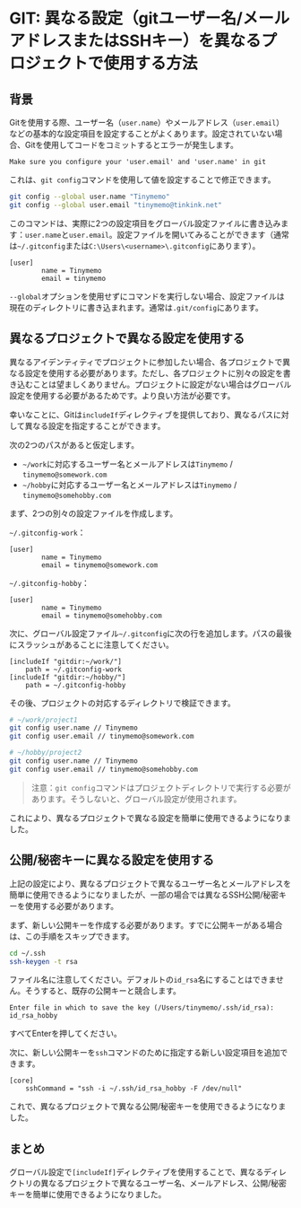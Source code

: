 # GIT: 異なる設定（gitユーザー名/メールアドレスまたはSSHキー）を異なるプロジェクトで使用する方法

<Validator lang="ja" :platform-list="['Git 2.37']" date="2023-03-06" />

## 背景

Gitを使用する際、ユーザー名（`user.name`）やメールアドレス（`user.email`）などの基本的な設定項目を設定することがよくあります。設定されていない場合、Gitを使用してコードをコミットするとエラーが発生します。

```
Make sure you configure your 'user.email' and 'user.name' in git
```

これは、`git config`コマンドを使用して値を設定することで修正できます。

```sh
git config --global user.name "Tinymemo"
git config --global user.email "tinymemo@tinkink.net"
```

このコマンドは、実際に2つの設定項目をグローバル設定ファイルに書き込みます：`user.name`と`user.email`。設定ファイルを開いてみることができます（通常は`~/.gitconfig`または`C:\Users\<username>\.gitconfig`にあります）。

```
[user]
        name = Tinymemo
        email = tinymemo
```

`--global`オプションを使用せずにコマンドを実行しない場合、設定ファイルは現在のディレクトリに書き込まれます。通常は`.git/config`にあります。

## 異なるプロジェクトで異なる設定を使用する

異なるアイデンティティでプロジェクトに参加したい場合、各プロジェクトで異なる設定を使用する必要があります。ただし、各プロジェクトに別々の設定を書き込むことは望ましくありません。プロジェクトに設定がない場合はグローバル設定を使用する必要があるためです。より良い方法が必要です。

幸いなことに、Gitは`includeIf`ディレクティブを提供しており、異なるパスに対して異なる設定を指定することができます。

次の2つのパスがあると仮定します。

- `~/work`に対応するユーザー名とメールアドレスは`Tinymemo` / `tinymemo@somework.com`
- `~/hobby`に対応するユーザー名とメールアドレスは`Tinymemo` / `tinymemo@somehobby.com`

まず、2つの別々の設定ファイルを作成します。

`~/.gitconfig-work`：

```
[user]
        name = Tinymemo
        email = tinymemo@somework.com
```

`~/.gitconfig-hobby`：

```
[user]
        name = Tinymemo
        email = tinymemo@somehobby.com
```

次に、グローバル設定ファイル`~/.gitconfig`に次の行を追加します。パスの最後にスラッシュがあることに注意してください。

```
[includeIf "gitdir:~/work/"]
    path = ~/.gitconfig-work
[includeIf "gitdir:~/hobby/"]
    path = ~/.gitconfig-hobby
```

その後、プロジェクトの対応するディレクトリで検証できます。

```sh
# ~/work/project1
git config user.name // Tinymemo
git config user.email // tinymemo@somework.com

# ~/hobby/project2
git config user.name // Tinymemo
git config user.email // tinymemo@somehobby.com
```

> 注意：`git config`コマンドはプロジェクトディレクトリで実行する必要があります。そうしないと、グローバル設定が使用されます。

これにより、異なるプロジェクトで異なる設定を簡単に使用できるようになりました。

## 公開/秘密キーに異なる設定を使用する

上記の設定により、異なるプロジェクトで異なるユーザー名とメールアドレスを簡単に使用できるようになりましたが、一部の場合では異なるSSH公開/秘密キーを使用する必要があります。

まず、新しい公開キーを作成する必要があります。すでに公開キーがある場合は、この手順をスキップできます。

```sh
cd ~/.ssh
ssh-keygen -t rsa
```

ファイル名に注意してください。デフォルトの`id_rsa`名にすることはできません。そうすると、既存の公開キーと競合します。

```
Enter file in which to save the key (/Users/tinymemo/.ssh/id_rsa): id_rsa_hobby
```

すべてEnterを押してください。

次に、新しい公開キーを`ssh`コマンドのために指定する新しい設定項目を追加できます。

```
[core]
    sshCommand = "ssh -i ~/.ssh/id_rsa_hobby -F /dev/null"
```

これで、異なるプロジェクトで異なる公開/秘密キーを使用できるようになりました。

## まとめ

グローバル設定で`[includeIf]`ディレクティブを使用することで、異なるディレクトリの異なるプロジェクトで異なるユーザー名、メールアドレス、公開/秘密キーを簡単に使用できるようになりました。
